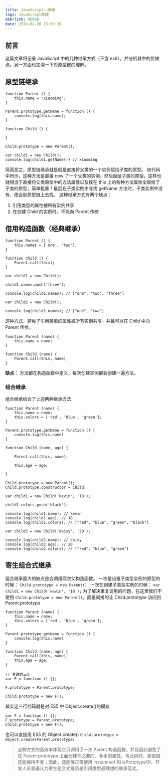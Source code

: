 ```yaml
---
title: JavaScript——继承
tags: JavaScript原理
abbrlink: 45068
date: 2019-02-20 15:03:39
---
```


## 前言

这篇文章将记录 JavaScript 中的几种继承方式（不含 es6），并分析其中的优缺点。另一方面也加深一下对原型链的理解。

<!-- more -->

## 原型链继承

```
function Parent () {
    this.name = 'xiaoming';
}

Parent.prototype.getName = function () {
    console.log(this.name);
}

function Child () {

}

Child.prototype = new Parent();

var child1 = new Child();
console.log(child1.getName()) // xiaoming
```

简而言之，原型链继承就是就是直接将父类的一个实例赋给子类的原型。
如代码中所示，这种方法是直接 new 了一个父类的实例，然后赋给子类的原型。这样也就相当于直接将父类原型中的方法属性以及挂在 this 上的各种方法属性全赋给了子类的原型，简单粗暴！最后在子类实例中寻找 getName 方法时，子类实例中没有，便会到原型链上去找。
这种继承方式有两个缺点：

1. 引用类型的属性被所有实例共享
2. 在创建 Child 的实例时，不能向 Parent 传参

## 借用构造函数（经典继承）

```
function Parent () {
    this.names = ['one', 'two'];
}

function Child () {
    Parent.call(this);
}

var child1 = new Child();

child1.names.push('three');

console.log(child1.names); // ["one", "two", "three"]

var child2 = new Child();

console.log(child2.names); // ["one", "two"]
```

这种方式，避免了引用类型的属性被所有实例共享，并且可以在 Child 中向 Parent 传参。

```
function Parent (name) {
    this.name = name;
}

function Child (name) {
    Parent.call(this, name);
}
```

**缺点：**
方法都在构造函数中定义，每次创建实例都会创建一遍方法。

### 组合继承

组合继承结合了上述两种继承方法

```
function Parent (name) {
    this.name = name;
    this.colors = ['red', 'blue', 'green'];
}

Parent.prototype.getName = function () {
    console.log(this.name)
}

function Child (name, age) {

    Parent.call(this, name);

    this.age = age;

}

Child.prototype = new Parent();
Child.prototype.constructor = Child;

var child1 = new Child('kevin', '18');

child1.colors.push('black');

console.log(child1.name); // kevin
console.log(child1.age); // 18
console.log(child1.colors); // ["red", "blue", "green", "black"]

var child2 = new Child('daisy', '20');

console.log(child2.name); // daisy
console.log(child2.age); // 20
console.log(child2.colors); // ["red", "blue", "green"]
```

## 寄生组合式继承

组合继承最大的缺点是会调用两次父构造函数。
一次是设置子类型实例的原型的时候：
`Child.prototype = new Parent();`
一次在创建子类型实例的时候：
`var child1 = new Child('kevin', '18');`
为了解决重复调用的问题，在这里我们不使用 `Child.prototype = new Parent()`，而是间接的让 Child.prototype 访问到 Parent.prototype

```
function Parent (name) {
    this.name = name;
    this.colors = ['red', 'blue', 'green'];
}

Parent.prototype.getName = function () {
    console.log(this.name)
}

function Child (name, age) {
    Parent.call(this, name);
    this.age = age;
}

// 关键的三步
var F = function () {};

F.prototype = Parent.prototype;

Child.prototype = new F();
```

其实这三行代码就是对 ES5 中 Object.create()的模拟

```
var F = function () {};
F.prototype = Parent.prototype;
Child.prototype = new F();
```

也可以直接用 ES5 的 Object.create()
`Child.prototype = Object.create(Parent.prototype)`

> 这种方式的高效率体现它只调用了一次 Parent 构造函数，并且因此避免了在 Parent.prototype 上面创建不必要的、多余的属性。与此同时，原型链还能保持不变；因此，还能够正常使用 instanceof 和 isPrototypeOf。开发人员普遍认为寄生组合式继承是引用类型最理想的继承范式。
